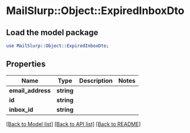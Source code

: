 # MailSlurp::Object::ExpiredInboxDto

## Load the model package
```perl
use MailSlurp::Object::ExpiredInboxDto;
```

## Properties
Name | Type | Description | Notes
------------ | ------------- | ------------- | -------------
**email_address** | **string** |  | 
**id** | **string** |  | 
**inbox_id** | **string** |  | 

[[Back to Model list]](../README.md#documentation-for-models) [[Back to API list]](../README.md#documentation-for-api-endpoints) [[Back to README]](../README.md)


